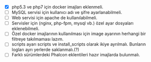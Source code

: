 - [X] php5.3 ve php7 için docker imajları eklenmeli.
- [ ] MySQL servisi için kullanıcı adı ve şifre ayarlanabilmeli.
- [ ] Web servisi için apache de kullanılabilmeli.
- [ ] Servisler için (nginx, php-fpm, mysql vb.) özel ayar dosyaları eklenebilmeli.
- [ ] Özel docker imajlarının kullanılması için image ayarının herhangi bir filtreye takılmaması lazım.
- [ ] scripts ayarı scripts ve install_scripts olarak ikiye ayrılmalı. Bunların logları ayrı yerlerde saklanmalı.(?)
- [ ] Farklı sürümlerdeki Phalcon eklentileri hazır imajlarda bulunmalı.
